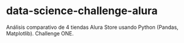 # data-science-challenge-alura
Análisis comparativo de 4 tiendas Alura Store usando Python (Pandas, Matplotlib). Challenge ONE. 
